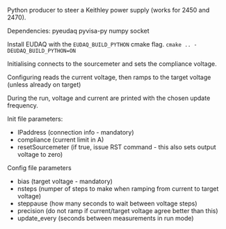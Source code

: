 Python producer to steer a Keithley power supply (works for 2450 and 2470). 

Dependencies:
pyeudaq pyvisa-py numpy socket

Install EUDAQ with the `EUDAQ_BUILD_PYTHON` cmake flag.
```cmake .. -DEUDAQ_BUILD_PYTHON=ON```

Initialising connects to the sourcemeter and sets the compliance voltage.

Configuring reads the current voltage, then ramps to the target voltage (unless already on target)

During the run, voltage and current are printed with the chosen update frequency.


Init file parameters:
 * IPaddress (connection info - mandatory)
 * compliance (current limit in A)
 * resetSourcemeter (if true, issue RST command - this also sets output voltage to zero)

Config file parameters
 * bias (target voltage - mandatory)
 * nsteps (numper of steps to make when ramping from current to target voltage)
 * steppause (how many seconds to wait between voltage steps)
 * precision (do not ramp if current/target voltage agree better than this)
 * update_every (seconds between measurements in run mode)
